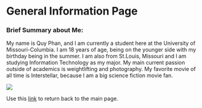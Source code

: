 <!DOCTYPE html>
<html>
  <body>
    <h1>General Information Page</h1>
    <h3>Brief Summary about Me:</h2>
    <p>My name is Quy Phan, and I am currently a student here at the University of Missouri-Columbia. I am 18 years of age, being on the younger side with my birthday being in the summer. I am also from St.Louis, Missouri and I am studying Information Technology as my major. My main current passion outside of academics is weightlifting and photography. My favorite movie of all time is Interstellar, because I am a big science fiction movie fan.</p>
    <img src="https://www.worldatlas.com/r/w960-q80/upload/d5/87/4c/shutterstock-1196389171.jpg">
    <p>Use this <a href=README.md>link</a> to return back to the main page.</p>
  </body>
</html>
